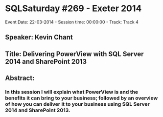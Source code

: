 # SQLSaturday #269 - Exeter 2014
Event Date: 22-03-2014 - Session time: 00:00:00 - Track: Track 4
## Speaker: Kevin Chant
## Title: Delivering PowerView with SQL Server 2014 and SharePoint 2013
## Abstract:
### In this session I will explain what PowerView is and the benefits it can bring to your business; followed by an overview of how you can deliver it to your business using SQL Server 2014 and SharePoint 2013.
